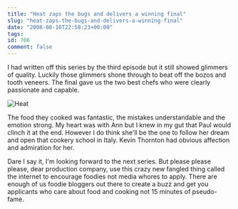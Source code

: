 ```yaml
---
title: "Heat zaps the bugs and delivers a winning final"
slug: "heat-zaps-the-bugs-and-delivers-a-winning-final"
date: "2008-08-10T22:58:23+00:00"
tags:
id: 706
comment: false
---
```


I had written off this series by the third episode but it still showed glimmers of quality. Luckily those glimmers shone through to beat off the bozos and tooth veneers. The final gave us the two best chefs who were clearly passionate and capable.

![](http://www.rte.ie/tv/heat/images/header.jpg "Heat")

The food they cooked was fantastic, the mistakes understandable and the emotion strong. My heart was with Ann but I knew in my gut that Paul would clinch it at the end. However I do think she'll be the one to follow her dream and open that cookery school in Italy. Kevin Thornton had obvious affection and admiration for her.

Dare I say it, I'm looking forward to the next series. But please please please, dear production company, use this crazy new fangled thing called the internet to encourage foodies not media whores to apply. There are enough of us foodie bloggers out there to create a buzz and get you applicants who care about food and cooking not 15 minutes of pseudo-fame.
